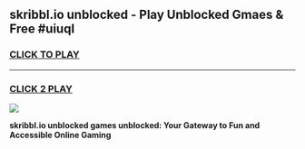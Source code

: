 
## skribbl.io unblocked - Play Unblocked Gmaes & Free #uiuql
<h3>
<a href="https://news.freeplayer.one?title=skribbl.io_unblocked&ref=24F">CLICK TO PLAY</a></h3>
<hr>

<h3>
<a href="https://news.freeplayer.one?title=skribbl.io_unblocked&ref=24F">CLICK 2 PLAY</a>
  
</h3>

<a href="https://news.freeplayer.one?title=skribbl.io_unblocked&ref=24F/"><img src="https://clearcache.store/games.png"></a>


**skribbl.io unblocked games unblocked: Your Gateway to Fun and Accessible Online Gaming**
